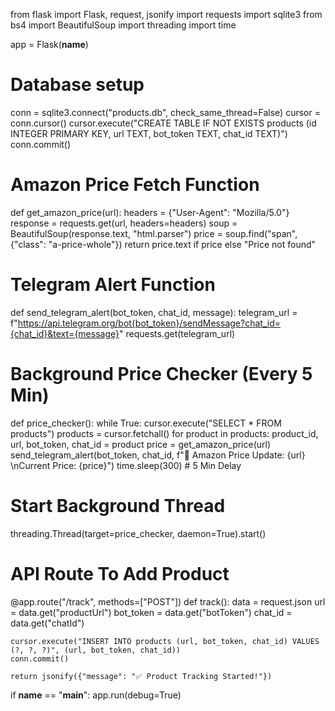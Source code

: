 from flask import Flask, request, jsonify
import requests
import sqlite3
from bs4 import BeautifulSoup
import threading
import time

app = Flask(__name__)

# Database setup
conn = sqlite3.connect("products.db", check_same_thread=False)
cursor = conn.cursor()
cursor.execute("CREATE TABLE IF NOT EXISTS products (id INTEGER PRIMARY KEY, url TEXT, bot_token TEXT, chat_id TEXT)")
conn.commit()

# Amazon Price Fetch Function
def get_amazon_price(url):
    headers = {"User-Agent": "Mozilla/5.0"}
    response = requests.get(url, headers=headers)
    soup = BeautifulSoup(response.text, "html.parser")
    price = soup.find("span", {"class": "a-price-whole"})
    return price.text if price else "Price not found"

# Telegram Alert Function
def send_telegram_alert(bot_token, chat_id, message):
    telegram_url = f"https://api.telegram.org/bot{bot_token}/sendMessage?chat_id={chat_id}&text={message}"
    requests.get(telegram_url)

# Background Price Checker (Every 5 Min)
def price_checker():
    while True:
        cursor.execute("SELECT * FROM products")
        products = cursor.fetchall()
        for product in products:
            product_id, url, bot_token, chat_id = product
            price = get_amazon_price(url)
            send_telegram_alert(bot_token, chat_id, f"🔔 Amazon Price Update: {url} \nCurrent Price: {price}")
        time.sleep(300)  # 5 Min Delay

# Start Background Thread
threading.Thread(target=price_checker, daemon=True).start()

# API Route To Add Product
@app.route("/track", methods=["POST"])
def track():
    data = request.json
    url = data.get("productUrl")
    bot_token = data.get("botToken")
    chat_id = data.get("chatId")

    cursor.execute("INSERT INTO products (url, bot_token, chat_id) VALUES (?, ?, ?)", (url, bot_token, chat_id))
    conn.commit()

    return jsonify({"message": "✅ Product Tracking Started!"})

if __name__ == "__main__":
    app.run(debug=True)
